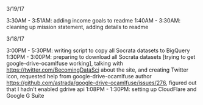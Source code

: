 3/19/17

3:30AM - 3:51AM: adding income goals to readme
1:40AM - 3:30AM: cleaning up mission statement, adding details to readme

3/18/17

3:00PM - 5:30PM: writing script to copy all Socrata datasets to BigQuery
1:30PM - 3:00PM: preparing to download all Socrata datasets [trying to get google-drive-ocamlfuse working], talking with https://twitter.com/BecomingDataSci about the site, and creating Twitter icon, requested help from google-drive-ocamlfuse author https://github.com/astrada/google-drive-ocamlfuse/issues/276, figured out that I hadn't enabled gdrive api
1:08PM - 1:30PM: setting up CloudFlare and Google G Suite 
